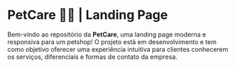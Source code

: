 # PetCare 🐶🐱 | Landing Page  

Bem-vindo ao repositório da **PetCare**, uma landing page moderna e responsiva para um petshop! O projeto está em desenvolvimento e tem como objetivo oferecer uma experiência intuitiva para clientes conhecerem os serviços, diferenciais e formas de contato da empresa.
